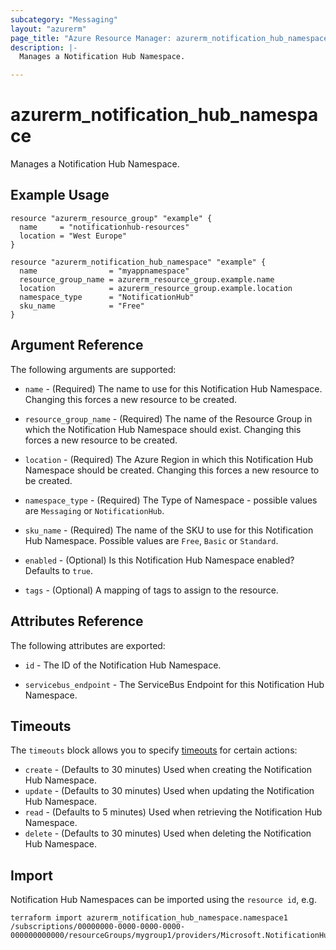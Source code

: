 ```yaml
---
subcategory: "Messaging"
layout: "azurerm"
page_title: "Azure Resource Manager: azurerm_notification_hub_namespace"
description: |-
  Manages a Notification Hub Namespace.

---
```


# azurerm_notification_hub_namespace

Manages a Notification Hub Namespace.

## Example Usage

```hcl
resource "azurerm_resource_group" "example" {
  name     = "notificationhub-resources"
  location = "West Europe"
}

resource "azurerm_notification_hub_namespace" "example" {
  name                = "myappnamespace"
  resource_group_name = azurerm_resource_group.example.name
  location            = azurerm_resource_group.example.location
  namespace_type      = "NotificationHub"
  sku_name            = "Free"
}
```

## Argument Reference

The following arguments are supported:

* `name` - (Required) The name to use for this Notification Hub Namespace. Changing this forces a new resource to be created.

* `resource_group_name` - (Required) The name of the Resource Group in which the Notification Hub Namespace should exist. Changing this forces a new resource to be created.

* `location` - (Required) The Azure Region in which this Notification Hub Namespace should be created. Changing this forces a new resource to be created.

* `namespace_type` - (Required) The Type of Namespace - possible values are `Messaging` or `NotificationHub`. 

* `sku_name` - (Required) The name of the SKU to use for this Notification Hub Namespace. Possible values are `Free`, `Basic` or `Standard`. 

* `enabled` - (Optional) Is this Notification Hub Namespace enabled? Defaults to `true`.

* `tags` - (Optional) A mapping of tags to assign to the resource.

## Attributes Reference

The following attributes are exported:

* `id` - The ID of the Notification Hub Namespace.

* `servicebus_endpoint` - The ServiceBus Endpoint for this Notification Hub Namespace.

## Timeouts

The `timeouts` block allows you to specify [timeouts](https://www.terraform.io/language/resources/syntax#operation-timeouts) for certain actions:

* `create` - (Defaults to 30 minutes) Used when creating the Notification Hub Namespace.
* `update` - (Defaults to 30 minutes) Used when updating the Notification Hub Namespace.
* `read` - (Defaults to 5 minutes) Used when retrieving the Notification Hub Namespace.
* `delete` - (Defaults to 30 minutes) Used when deleting the Notification Hub Namespace.

## Import

Notification Hub Namespaces can be imported using the `resource id`, e.g.

```shell
terraform import azurerm_notification_hub_namespace.namespace1 /subscriptions/00000000-0000-0000-0000-000000000000/resourceGroups/mygroup1/providers/Microsoft.NotificationHubs/namespaces/namespace1
```
